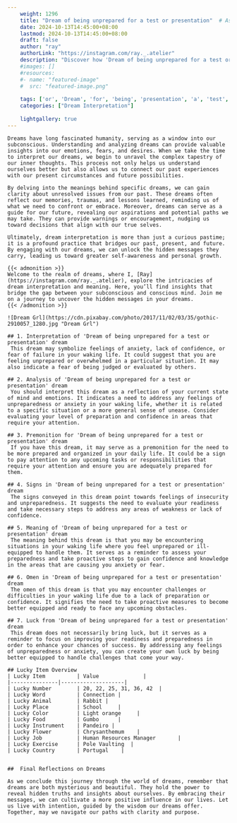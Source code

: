 ```yaml
---
    weight: 1296
    title: "Dream of being unprepared for a test or presentation"  # Assuming 'title' column exists
    date: 2024-10-13T14:45:00+08:00
    lastmod: 2024-10-13T14:45:00+08:00
    draft: false
    author: "ray"
    authorLink: "https://instagram.com/ray._.atelier"
    description: "Discover how 'Dream of being unprepared for a test or presentation' can interpret your future and uncover its significant meanings in your life."
    #images: []
    #resources:
    #- name: "featured-image"
    #  src: "featured-image.png"
    
    tags: ['or', 'Dream', 'for', 'being', 'presentation', 'a', 'test', 'unprepared', 'of']
    categories: ["Dream Interpretation"]
    
    lightgallery: true
---
```

    
    Dreams have long fascinated humanity, serving as a window into our subconscious. Understanding and analyzing dreams can provide valuable insights into our emotions, fears, and desires. When we take the time to interpret our dreams, we begin to unravel the complex tapestry of our inner thoughts. This process not only helps us understand ourselves better but also allows us to connect our past experiences with our present circumstances and future possibilities.
    
    By delving into the meanings behind specific dreams, we can gain clarity about unresolved issues from our past. These dreams often reflect our memories, traumas, and lessons learned, reminding us of what we need to confront or embrace. Moreover, dreams can serve as a guide for our future, revealing our aspirations and potential paths we may take. They can provide warnings or encouragement, nudging us toward decisions that align with our true selves.
    
    Ultimately, dream interpretation is more than just a curious pastime; it is a profound practice that bridges our past, present, and future. By engaging with our dreams, we can unlock the hidden messages they carry, leading us toward greater self-awareness and personal growth.
    
    {{< admonition >}}
    Welcome to the realm of dreams, where I, [Ray](https://instagram.com/ray._.atelier), explore the intricacies of dream interpretation and meaning. Here, you’ll find insights that bridge the gap between your subconscious and conscious mind. Join me on a journey to uncover the hidden messages in your dreams.
    {{< /admonition >}}
    
    ![Dream Grl](https://cdn.pixabay.com/photo/2017/11/02/03/35/gothic-2910057_1280.jpg "Dream Grl")
    
    ## 1. Interpretation of 'Dream of being unprepared for a test or presentation' dream
     This dream may symbolize feelings of anxiety, lack of confidence, or fear of failure in your waking life. It could suggest that you are feeling unprepared or overwhelmed in a particular situation. It may also indicate a fear of being judged or evaluated by others.
    
    ## 2. Analysis of 'Dream of being unprepared for a test or presentation' dream
     You should interpret this dream as a reflection of your current state of mind and emotions. It indicates a need to address any feelings of unpreparedness or anxiety in your waking life, whether it is related to a specific situation or a more general sense of unease. Consider evaluating your level of preparation and confidence in areas that require your attention.
    
    ## 3. Premonition for 'Dream of being unprepared for a test or presentation' dream
     If you have this dream, it may serve as a premonition for the need to be more prepared and organized in your daily life. It could be a sign to pay attention to any upcoming tasks or responsibilities that require your attention and ensure you are adequately prepared for them.
    
    ## 4. Signs in 'Dream of being unprepared for a test or presentation' dream
     The signs conveyed in this dream point towards feelings of insecurity and unpreparedness. It suggests the need to evaluate your readiness and take necessary steps to address any areas of weakness or lack of confidence.
    
    ## 5. Meaning of 'Dream of being unprepared for a test or presentation' dream
     The meaning behind this dream is that you may be encountering situations in your waking life where you feel unprepared or ill-equipped to handle them. It serves as a reminder to assess your preparedness and take proactive steps to gain confidence and knowledge in the areas that are causing you anxiety or fear.
    
    ## 6. Omen in 'Dream of being unprepared for a test or presentation' dream
     The omen of this dream is that you may encounter challenges or difficulties in your waking life due to a lack of preparation or confidence. It signifies the need to take proactive measures to become better equipped and ready to face any upcoming obstacles.
    
    ## 7. Luck from 'Dream of being unprepared for a test or presentation' dream
     This dream does not necessarily bring luck, but it serves as a reminder to focus on improving your readiness and preparedness in order to enhance your chances of success. By addressing any feelings of unpreparedness or anxiety, you can create your own luck by being better equipped to handle challenges that come your way.
    
    ## Lucky Item Overview
    | Lucky Item          | Value              |
    |---------------|--------------------|
    | Lucky Number        | 20, 22, 25, 31, 36, 42  |
    | Lucky Word          | Connection |
    | Lucky Animal        | Rabbit |
    | Lucky Place         | School     |
    | Lucky Color         | Light orange     |
    | Lucky Food          | Gumbo      |
    | Lucky Instrument    | Pandeiro |
    | Lucky Flower        | Chrysanthemum    |
    | Lucky Job           | Human Resources Manager       |
    | Lucky Exercise      | Pole Vaulting  |
    | Lucky Country       | Portugal    |
    
    
    ##  Final Reflections on Dreams
    
    As we conclude this journey through the world of dreams, remember that dreams are both mysterious and beautiful. They hold the power to reveal hidden truths and insights about ourselves. By embracing their messages, we can cultivate a more positive influence in our lives. Let us live with intention, guided by the wisdom our dreams offer. Together, may we navigate our paths with clarity and purpose.
    